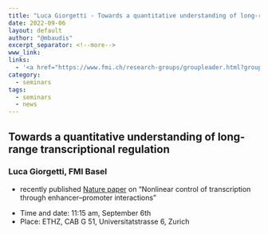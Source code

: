 ```yaml
---
title: "Luca Giorgetti - Towards a quantitative understanding of long-range transcriptional regulation"
date: 2022-09-06
layout: default
author: "@mbaudis"
excerpt_separator: <!--more-->
www_link:
links:
  - '<a href="https://www.fmi.ch/research-groups/groupleader.html?group=134">[Luca Giorgetti group webpage]</a>'
category:
  - seminars
tags:
  - seminars
  - news
---
```


## Towards a quantitative understanding of long-range transcriptional regulation
### Luca Giorgetti, FMI Basel

* recently published [Nature paper](https://www.nature.com/articles/s41586-022-04570-y) on “Nonlinear control of transcription through enhancer–promoter interactions”

<!--more-->

* Time and date: 11:15 am, September 6th
* Place: ETHZ, CAB G 51, Universitatstrasse 6, Zurich

